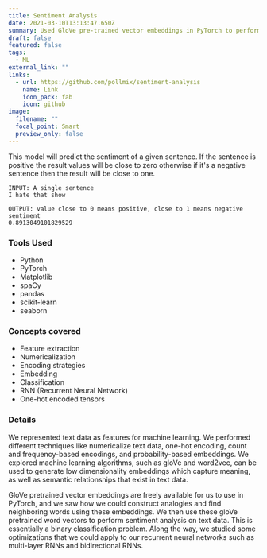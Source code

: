 ```yaml
---
title: Sentiment Analysis
date: 2021-03-10T13:13:47.650Z
summary: Used GloVe pre-trained vector embeddings in PyTorch to perform sentiment analysis on text data utilizing binary classification.
draft: false
featured: false
tags:
  - ML
external_link: ""
links:
  - url: https://github.com/pollmix/sentiment-analysis
    name: Link
    icon_pack: fab
    icon: github
image:
  filename: ""
  focal_point: Smart
  preview_only: false
---
```


This model will predict the sentiment of a given sentence. If the sentence is positive the result values will be close to zero otherwise if it's a negative sentence then the result will be close to one.

```
INPUT: A single sentence
I hate that show

OUTPUT: value close to 0 means positive, close to 1 means negative sentiment
0.8913049101829529
```

### Tools Used

- Python
- PyTorch
- Matplotlib
- spaCy
- pandas
- scikit-learn
- seaborn

### Concepts covered

- Feature extraction
- Numericalization
- Encoding strategies
- Embedding
- Classification
- RNN (Recurrent Neural Network)
- One-hot encoded tensors

### Details

We represented text data as features for machine learning. We performed different techniques like numericalize text data, one-hot encoding, count and frequency-based encodings, and probability-based embeddings. We explored machine learning algorithms, such as gloVe and word2vec, can be used to generate low dimensionality embeddings which capture meaning, as well as semantic relationships that exist in text data.

GloVe pretrained vector embeddings are freely available for us to use in PyTorch, and we saw how we could construct analogies and find neighboring words using these embeddings. We then use these gloVe pretrained word vectors to perform sentiment analysis on text data. This is essentially a binary classification problem. Along the way, we studied some optimizations that we could apply to our recurrent neural networks such as multi-layer RNNs and bidirectional RNNs.
